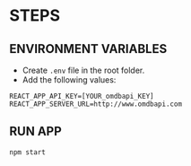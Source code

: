 # STEPS

## ENVIRONMENT VARIABLES

* Create `.env` file in the root folder.
* Add the following values: 

``` 
REACT_APP_API_KEY=[YOUR_omdbapi_KEY]
REACT_APP_SERVER_URL=http://www.omdbapi.com

```

## RUN APP

```
npm start
```